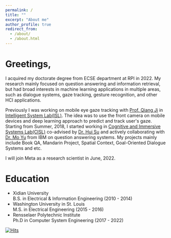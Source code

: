 ```yaml
---
permalink: /
title: ""
excerpt: "About me"
author_profile: true
redirect_from: 
  - /about/
  - /about.html
---
```


Greetings,
======

I acquired my doctorate degree from ECSE department at RPI in 2022. My research mainly focused on question answering and information retrieval, but had broad interests in machine learning applications in multiple areas, such as dialogue systems, gaze tracking, gesture recognition, and other HCI applications.

Previously I was working on mobile eye gaze tracking with [Prof. Qiang Ji](https://www.ecse.rpi.edu/~qji/) in [Intelligent System Lab(ISL)](https://www.ecse.rpi.edu/~cvrl/). The idea was to use the front camera on mobile devices and deep learning approach to predict and track user's gaze. Starting from Summer, 2018, I started working in [Cognitive and Immersive Systems Lab(CISL)](https://cisl.rpi.edu/) co-advised by [Dr. Hui Su](https://www.linkedin.com/in/huisu/) and actively collaborating with [Dr. Mo Yu](https://sites.google.com/site/moyunlp/) from IBM on question answering systems. My projects mainly include Book QA, Mandarin Project, Spatial Context, Goal-Oriented Dialogue Systems and etc.


I will join Meta as a research scientist in June, 2022.




Education
======
* Xidian University   
  B.S. in Electrical & Information Engineering (2010 - 2014)
* Washington University in St. Louis    
  M.S. in Electrical Engineering (2015 - 2016)
* Rensselaer Polytechnic Institute  
  Ph.D in Computer System Engineering (2017 - 2022)




[![Hits](https://hits.seeyoufarm.com/api/count/incr/badge.svg?url=https%3A%2F%2Fmoutaigua8183.github.io&count_bg=%2379C83D&title_bg=%23555555&icon=waze.svg&icon_color=%23E7E7E7&title=Visitors&edge_flat=false)](https://hits.seeyoufarm.com)





